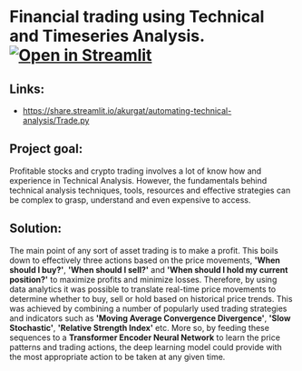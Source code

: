 # Financial trading using Technical and Timeseries Analysis. [![Open in Streamlit](https://static.streamlit.io/badges/streamlit_badge_black_white.svg)](https://share.streamlit.io/akurgat/automating-technical-analysis/Trade.py)

## Links:

* https://share.streamlit.io/akurgat/automating-technical-analysis/Trade.py

## Project goal:

Profitable stocks and crypto trading involves a lot of know how and experience in Technical Analysis. However, the
fundamentals behind technical analysis techniques, tools, resources and effective strategies can be complex to grasp,
understand and even expensive to access.

## Solution:

The main point of any sort of asset trading is to make a profit. This boils down to effectively three actions based on
the price movements, **&#39;When should I buy?&#39;**, **&#39;When should I sell?&#39;** and **&#39;When should I hold
my current position?&#39;** to maximize profits and minimize losses. Therefore, by using data analytics it was possible
to translate real-time price movements to determine whether to buy, sell or hold based on historical price trends. This
was achieved by combining a number of popularly used trading strategies and indicators such as **&#39;Moving Average
Convergence Divergence&#39;**, **&#39;Slow Stochastic&#39;**, **&#39;Relative Strength Index&#39;** etc. More so, by
feeding these sequences to a **Transformer Encoder Neural Network** to learn the price patterns and trading actions, the
deep learning model could provide with the most appropriate action to be taken at any given time.
